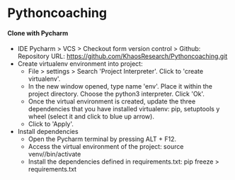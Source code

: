 Pythoncoaching
===================

#### <i class="icon-upload"></i> Clone with Pycharm


- IDE Pycharm > VCS > Checkout form version control > Github:
	Repository URL:  https://github.com/KhaosResearch/Pythoncoaching.git
- Create virtualenv environment into project:
	- File > settings > Search 'Project Interpreter'. Click to 'create virtualenv'.
	- In the new window opened, type name 'env'. Place it within the project directory. Choose the python3 interpreter. Click 'Ok'.
	- Once the virtual environment is created, update the three dependencies that you have installed virtualenv: pip, setuptools y wheel (select it and click to blue up arrow).
	- Click to 'Apply'.
- Install dependencies
	- Open the Pycharm terminal by pressing ALT + F12.
	- Access the virtual environment of the project:
		source venv//bin/activate
	- Install the dependencies defined in requirements.txt:
	 	pip freeze > requirements.txt